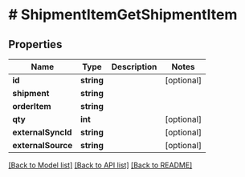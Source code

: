 # # ShipmentItemGetShipmentItem

## Properties

Name | Type | Description | Notes
------------ | ------------- | ------------- | -------------
**id** | **string** |  | [optional] 
**shipment** | **string** |  | 
**orderItem** | **string** |  | 
**qty** | **int** |  | [optional] 
**externalSyncId** | **string** |  | [optional] 
**externalSource** | **string** |  | [optional] 

[[Back to Model list]](../../README.md#documentation-for-models) [[Back to API list]](../../README.md#documentation-for-api-endpoints) [[Back to README]](../../README.md)


